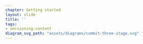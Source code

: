 ```yaml
---
chapter: Getting started
layout: slide
title: ''
tags:
- versioning-content
diagram_svg_path: "assets/diagrams/commit-three-stage.svg"
---
```

